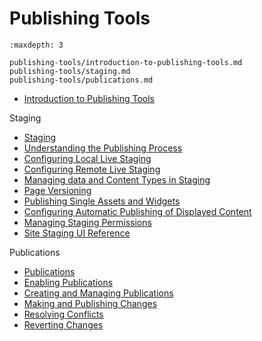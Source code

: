 # Publishing Tools

```{toctree}
:maxdepth: 3

publishing-tools/introduction-to-publishing-tools.md
publishing-tools/staging.md
publishing-tools/publications.md
```

* [Introduction to Publishing Tools](./publishing-tools/introduction-to-publishing-tools.md)

Staging

* [Staging](./publishing-tools/staging.md)
* [Understanding the Publishing Process](./publishing-tools/staging/understanding-the-publishing-process.md)
* [Configuring Local Live Staging](./publishing-tools/staging/configuring-local-live-staging.md)
* [Configuring Remote Live Staging](./publishing-tools/staging/configuring-remote-live-staging.md)
* [Managing data and Content Types in Staging](./publishing-tools/staging/managing-data-and-content-types-in-staging.md)
* [Page Versioning](./publishing-tools/staging/page-versioning.md)
* [Publishing Single Assets and Widgets](./publishing-tools/staging/publishing-single-assets-and-widgets.md)
* [Configuring Automatic Publishing of Displayed Content](./publishing-tools/staging/configuring-automatic-publishing-of-displayed-content.md)
* [Managing Staging Permissions](./publishing-tools/staging/managing-staging-permissions.md)
* [Site Staging UI Reference](./publishing-tools/staging/site-staging-ui-reference.md)

Publications

* [Publications](./publishing-tools/publications.md)
* [Enabling Publications](./publishing-tools/publications/enabling-publications.md)
* [Creating and Managing Publications](./publishing-tools/publications/creating-and-managing-publications.md)
* [Making and Publishing Changes](./publishing-tools/publications/making-and-publishing-changes.md)
* [Resolving Conflicts](./publishing-tools/publications/resolving-conflicts.md)
* [Reverting Changes](./publishing-tools/publications/reverting-changes.md)